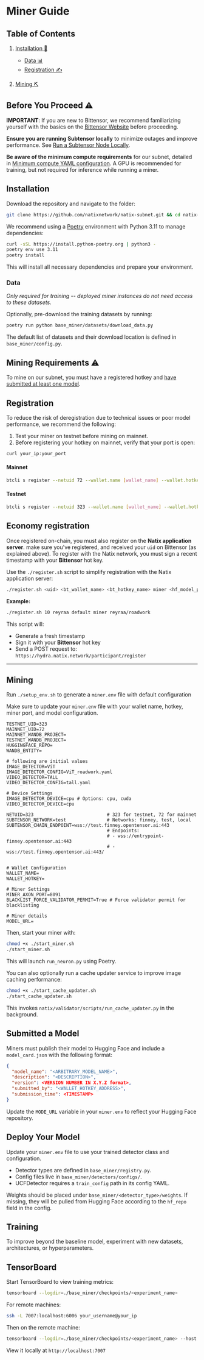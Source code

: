 # Miner Guide

## Table of Contents

1. [Installation 🔧](#installation)

   * [Data 📊](#data)
   * [Registration ✍️](#registration)
2. [Mining ⛏️](#mining)

## Before You Proceed ⚠️

**IMPORTANT**: If you are new to Bittensor, we recommend familiarizing yourself with the basics on the [Bittensor Website](https://bittensor.com/) before proceeding.

**Ensure you are running Subtensor locally** to minimize outages and improve performance. See [Run a Subtensor Node Locally](https://github.com/opentensor/subtensor/blob/main/docs/running-subtensor-locally.md#compiling-your-own-binary).

**Be aware of the minimum compute requirements** for our subnet, detailed in [Minimum compute YAML configuration](../min_compute.yml). A GPU is recommended for training, but not required for inference while running a miner.

## Installation

Download the repository and navigate to the folder:

```bash
git clone https://github.com/natixnetwork/natix-subnet.git && cd natix-subnet
```

We recommend using a [Poetry](https://python-poetry.org/docs/) environment with Python 3.11 to manage dependencies:

```bash
curl -sSL https://install.python-poetry.org | python3 -
poetry env use 3.11
poetry install
```

This will install all necessary dependencies and prepare your environment.

### Data

*Only required for training -- deployed miner instances do not need access to these datasets.*

Optionally, pre-download the training datasets by running:

```bash
poetry run python base_miner/datasets/download_data.py
```

The default list of datasets and their download location is defined in `base_miner/config.py`.

## Mining Requirements ⚠️

To mine on our subnet, you must have a registered hotkey and [have submitted at least one model](#submitted-a-model).

## Registration

To reduce the risk of deregistration due to technical issues or poor model performance, we recommend the following:

1. Test your miner on testnet before mining on mainnet.
2. Before registering your hotkey on mainnet, verify that your port is open:

```bash
curl your_ip:your_port
```

#### Mainnet

```bash
btcli s register --netuid 72 --wallet.name [wallet_name] --wallet.hotkey [wallet.hotkey] --subtensor.network finney
```

#### Testnet

```bash
btcli s register --netuid 323 --wallet.name [wallet_name] --wallet.hotkey [wallet.hotkey] --subtensor.network test
```

## Economy registration
Once registered on-chain, you must also register on the **Natix application server**. make sure you've registered, and received your `uid` on Bittensor (as explained above).
To register with the Natix network, you must sign a recent timestamp with your **Bittensor** hot key.


Use the `./register.sh` script to simplify registration with the Natix application server:

```bash
./register.sh <uid> <bt_wallet_name> <bt_hotkey_name> miner <hf_model_path>
```

**Example:**
```bash
./register.sh 10 reyraa default miner reyraa/roadwork
```

This script will:
- Generate a fresh timestamp
- Sign it with your **Bittensor** hot key
- Send a POST request to:  
  `https://hydra.natix.network/participant/register`

---

## Mining
Run `./setup_env.sh` to generate a `miner.env` file with default configuration

Make sure to update your `miner.env` file with your wallet name, hotkey, miner port, and model configuration.
```
TESTNET_UID=323
MAINNET_UID=72
MAINNET_WANDB_PROJECT=
TESTNET_WANDB_PROJECT=
HUGGINGFACE_REPO=
WANDB_ENTITY=

# following are initial values
IMAGE_DETECTOR=ViT
IMAGE_DETECTOR_CONFIG=ViT_roadwork.yaml
VIDEO_DETECTOR=TALL
VIDEO_DETECTOR_CONFIG=tall.yaml

# Device Settings
IMAGE_DETECTOR_DEVICE=cpu # Options: cpu, cuda
VIDEO_DETECTOR_DEVICE=cpu

NETUID=323                           # 323 for testnet, 72 for mainnet
SUBTENSOR_NETWORK=test               # Networks: finney, test, local
SUBTENSOR_CHAIN_ENDPOINT=wss://test.finney.opentensor.ai:443
                                     # Endpoints:
                                     # - wss://entrypoint-finney.opentensor.ai:443
                                     # - wss://test.finney.opentensor.ai:443/
                                     

# Wallet Configuration
WALLET_NAME=
WALLET_HOTKEY=

# Miner Settings
MINER_AXON_PORT=8091
BLACKLIST_FORCE_VALIDATOR_PERMIT=True # Force validator permit for blacklisting

# Miner details
MODEL_URL=
```

Then, start your miner with:

```bash
chmod +x ./start_miner.sh
./start_miner.sh
```

This will launch `run_neuron.py` using Poetry.

You can also optionally run a cache updater service to improve image caching performance:

```bash
chmod +x ./start_cache_updater.sh
./start_cache_updater.sh
```

This invokes `natix/validator/scripts/run_cache_updater.py` in the background.

## Submitted a Model

Miners must publish their model to Hugging Face and include a `model_card.json` with the following format:

```json
{
  "model_name": "<ARBITRARY_MODEL_NAME>",
  "description": "<DESCRIPTION>",
  "version": <VERSION NUMBER IN X.Y.Z format>,
  "submitted_by": "<WALLET_HOTKEY_ADDRESS>",
  "submission_time": <TIMESTAMP>
}
```

Update the `MODE_URL` variable in your `miner.env` to reflect your Hugging Face repository.

## Deploy Your Model

Update your `miner.env` file to use your trained detector class and configuration.

* Detector types are defined in `base_miner/registry.py`.
* Config files live in `base_miner/detectors/configs/`.
* UCFDetector requires a `train_config` path in its config YAML.

Weights should be placed under `base_miner/<detector_type>/weights`. If missing, they will be pulled from Hugging Face according to the `hf_repo` field in the config.

## Training

To improve beyond the baseline model, experiment with new datasets, architectures, or hyperparameters.

## TensorBoard

Start TensorBoard to view training metrics:

```bash
tensorboard --logdir=./base_miner/checkpoints/<experiment_name>
```

For remote machines:

```bash
ssh -L 7007:localhost:6006 your_username@your_ip
```

Then on the remote machine:

```bash
tensorboard --logdir=./base_miner/checkpoints/<experiment_name> --host 0.0.0.0 --port 6006
```

View it locally at `http://localhost:7007`
